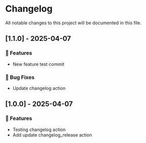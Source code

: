 # Changelog

All notable changes to this project will be documented in this file.

## [1.1.0] - 2025-04-07

### 🚀 Features

- New feature test commit

### 🐛 Bug Fixes

- Update changelog action

## [1.0.0] - 2025-04-07

### 🚀 Features

- Testing changelog action
- Add update changelog_release action

<!-- generated by git-cliff -->
